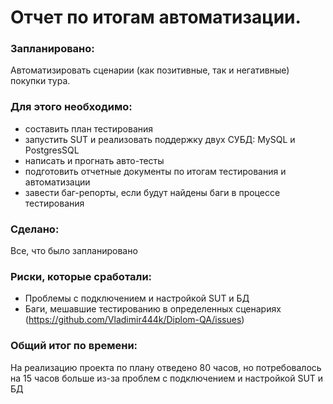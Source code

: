 # Отчет по итогам автоматизации.

### Запланировано:

Автоматизировать сценарии (как позитивные, так и негативные) покупки тура.

### Для этого необходимо:
- составить план тестирования
- запустить SUT и реализовать поддержку двух СУБД: MySQL и PostgresSQL
- написать и прогнать авто-тесты
- подготовить отчетные документы по итогам тестирования и автоматизации
- завести баг-репорты, если будут найдены баги в процессе тестирования

### Сделано:
Все, что было запланировано

### Риски, которые сработали:
- Проблемы с подключением и настройкой SUT и БД
- Баги, мешавшие тестированию в определенных сценариях (https://github.com/Vladimir444k/Diplom-QA/issues)

### Общий итог по времени:

На реализацию проекта по плану отведено 80 часов, но потребовалось на 15 часов больше из-за проблем с подключением и настройкой SUT и БД